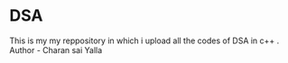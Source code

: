 # DSA
This is my  my reppository in which i upload all the codes of DSA in c++ . <br>
Author - Charan sai Yalla
